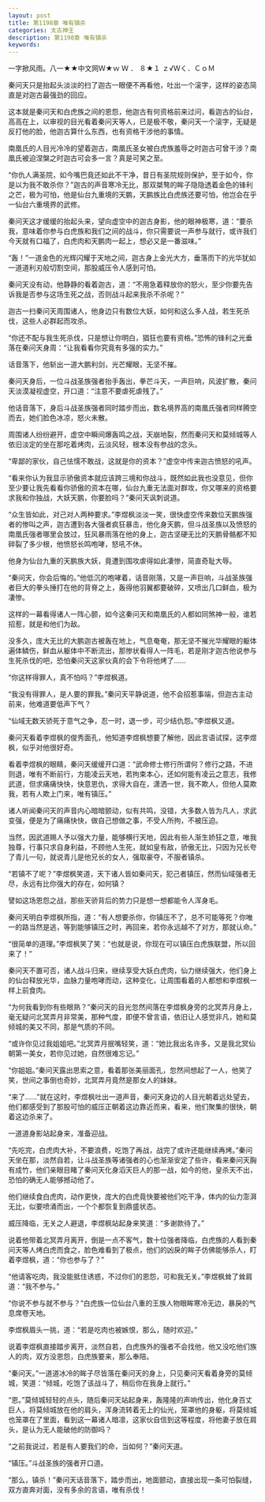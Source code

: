 ```yaml
---
layout: post
title: 第1198章 唯有镇杀
categories: 太古神王
description: 第1198章 唯有镇杀
keywords:
---
```


一字掀风雨。八一★★中文网Ｗ★ｗ Ｗ ． ８★１ ｚ√Ｗく．ＣｏＭ

秦问天只是抬起头淡淡的扫了迦古一眼便不再看他，吐出一个滚字，这样的姿态简直是对迦古最强劲的回应。

这本就是秦问天和白虎族之间的恩怨，他迦古有何资格前来过问，看迦古的仙台，高高在上，以审视的目光看着秦问天等人，已是极不敬，秦问天一个滚字，无疑是反打他的脸，他迦古算什么东西，也有资格干涉他的事情。

南凰氏的人目光冷冷的望着迦古，南凰氏圣女被白虎族羞辱之时迦古可曾干涉？南凰氏被迫涅槃之时迦古可会多一言？真是可笑之至。

“你仇人满圣院，如今嘴巴竟还如此不干净，昔日有圣院规则保护，至于如今，你是以为我不敢杀你？”迦古的声音寒冷无比，那双桀骜的眸子隐隐透着金色的锋利之芒，极为可怕，他是仙台九重境的天鹏，天鹏族比白虎族还要可怕，他岂会在乎一仙台六重境界的武修。

秦问天这才缓缓的抬起头来，望向虚空中的迦古身影，他的眼神极寒，道：“要杀我，意味着你参与白虎族和我们之间的战斗，你只需要说一声参与就行，或许我们今天就有口福了，白虎肉和天鹏肉一起上，想必又是一番滋味。”

“轰！”一道金色的光辉闪耀于天地之间，迦古身上金光大方，垂落而下的光华犹如一道道利刃般切割空间，那股威压令人感到可怕。

秦问天没有动，他静静的看着迦古，道：“不用急着释放你的怒火，至少你要先告诉我是否参与这场生死之战，否则战斗起来我杀不杀呢？”

迦古一扫秦问天周围诸人，他身边只有数位大妖，如何和这么多人战，若生死杀伐，这些人必群起而攻杀。

“你还不配与我生死杀伐，只是想让你明白，猖狂也要有资格。”恐怖的锋利之光垂落在秦问天身周：“让我看看你究竟有多强的实力。”

话音落下，他斩出一道大鹏利剑，光芒耀眼，无坚不摧。

秦问天身后，一位斗战圣族强者抬手轰出，拳芒斗天，一声巨响，风波扩散，秦问天淡漠凝视虚空，开口道：“注意不要虐死虐残了。”

他话音落下，身后斗战圣族强者同时踏步而出，数名境界高的南凰氏强者同样腾空而去，她们脸色冰凉，怒火未散。

周围诸人纷纷避开，虚空中瞬间爆轰鸣之战，天崩地裂，然而秦问天和莫倾城等人依旧淡定的坐在那吃着烤肉，云淡风轻，根本没有参战的念头。

“卑鄙的家伙，自己怯懦不敢战，这就是你的资本？”虚空中传来迦古愤怒的吼声。

“看来你认为我显示骄傲资本就应该跨三境和你战斗，既然如此我也没意见，但你至少要让我先看看你骄傲的资本在哪，仙台九重无法面对群攻，你又哪来的资格要求我和你独战，大妖天鹏，你要脸吗？”秦问天讽刺说道。

“众生皆如此，对己对人两种要求。”李煜枫淡淡一笑，很快虚空传来数位天鹏族强者的惨叫之声，迦古遭到各大强者疯狂暴击，他化身天鹏，但斗战圣族以及愤怒的南凰氏强者哪里会放过，狂风暴雨落在他的身上，迦古坚硬无比的天鹏骨骼都不知碎裂了多少根，他愤怒长鸣咆哮，怒吼不休。

他身为仙台九重的天鹏族大妖，竟遭到围攻虐得如此凄惨，简直奇耻大辱。

“秦问天，你会后悔的。”他低沉的咆哮着，话音刚落，又是一声巨响，斗战圣族强者巨大的拳头捶打在他的背脊之上，轰得他羽翼都要破碎，又喷出几口鲜血，极为凄惨。

这样的一幕看得诸人一阵心颤，如今这秦问天和南凰氏的人都如同煞神一般，谁若招惹，就是和他们为敌。

没多久，庞大无比的大鹏迦古被轰在地上，气息奄奄，那无坚不摧光华耀眼的躯体遍体鳞伤，鲜血从躯体中不断流出，那惨状看得人一阵毛，若是刚才迦古他说参与生死杀伐的吧，恐怕秦问天这家伙真的会下令将他烤了……

“你这样得罪人，真不怕吗？”李煜枫道。

“我没有得罪人，是人要的罪我。”秦问天平静说道，他不会招惹事端，但迦古主动前来，他难道要低声下气？

“仙域无数天骄死于意气之争，忍一时，退一步，可少结仇怨。”李煜枫又道。

秦问天看着李煜枫的俊秀面孔，他知道李煜枫想要了解他，因此言语试探，这李煜枫，似乎对他很好奇。

看着李煜枫的眼睛，秦问天缓缓开口道：“武命修士修行所谓何？修行之路，不进则退，唯有不断前行，方能凌云天地，若拘束本心，还如何能有凌云之意志，我修武道，但求痛痛快快，快意恩仇，求得大自在，潇洒一世，我不欺人，但他人莫欺我，若有人欺上门来，唯有镇压。”

诸人听闻秦问天的声音内心暗暗颤动，似有共鸣，没错，大多数人皆为凡人，求武变强，便是为了痛痛快快，做自己想做之事，不受人所拘，不被压迫。

当然，因武道赐人予以强大力量，能够横行天地，因此有些人渐生娇狂之意，唯我独尊，行事只求自身利益，不顾他人生死，就如皇有敌，骄傲无比，只因为兄长夸了青儿一句，就说青儿是他兄长的女人，强取豪夺，不服者镇杀。

“若镇不了呢？”李煜枫笑道，天下诸人皆如秦问天，犯己者镇压，然而仙域强者无尽，永远有比你强大的存在，如何镇？

譬如这场恩怨之战，那些天骄背后的势力只是想一想都能令人浑身毛。

秦问天明白李煜枫所指，道：“有人想要杀你，你镇压不了，总不可能等死？你唯一的路当然是逃，等到能够镇压之时，再回来，若你永远越不了对方，那就认命。”

“很简单的道理。”李煜枫笑了笑：“也就是说，你现在可以镇压白虎族联盟，所以回来了！”

秦问天不置可否，诸人战斗归来，继续享受大妖白虎肉，仙力继续强大，他们身上的仙台释放光华，血脉力量咆哮而动，这种变化，让周围看着的人都想和李煜枫一样上前食肉。

“为何我看到你有些眼熟？”秦问天的目光忽然间落在李煜枫身旁的北冥弄月身上，毫无疑问北冥弄月非常美，那种气度，即便不曾言语，依旧让人感觉非凡，她和莫倾城的美又不同，那是气质的不同。

“或许你见过我姐姐吧。”北冥弄月抿嘴轻笑，道：“她比我出名许多，又是我北冥仙朝第一美女，若你见过她，自然很难忘记。”

“你姐姐。”秦问天露出思索之意，看着那张美丽面孔，忽然间想起了一人，他笑了笑，世间之事倒也奇妙，北冥弄月竟然是那女人的妹妹。

“来了……”就在这时，李煜枫吐出一道声音，秦问天身边的人目光朝着远处望去，他们都感受到了那股可怕的威压正朝着这边靠近而来，看来，他们聚集的很快，朝着这边杀来了。

一道道身影站起身来，准备迎战。

“先吃完，白虎肉大补，不要浪费，吃饱了再战，战完了或许还能继续再烤。”秦问天坐在那，淡然自若，让斗战圣族等诸强者的心也渐渐安定了些许，看来秦问天胸有成竹，他们亲眼目睹了秦问天化身滔天巨人的那一战，如今的他，皇杀天不出，恐怕的确无人能够撼动他了。

他们继续食白虎肉，动作更快，庞大的白虎竟快要被他们吃干净，体内的仙力澎湃无比，似要喷涌而出，一个个都恢复到鼎盛状态。

威压降临，无关之人避退，李煜枫站起身来笑道：“多谢款待了。”

说着他带着北冥弄月离开，倒是一点不客气，数十位强者降临，白虎族的人看到秦问天等人烤白虎而食之，脸色难看到了极点，他们的凶戾的眸子仿佛能够杀人，盯着李煜枫，道：“你也参与了？”

“他请客吃肉，我没能抵住诱惑，不过你们的恩怨，可和我无关。”李煜枫耸了耸肩道：“我不参与。”

“你说不参与就不参与？”白虎族一位仙台八重的王族人物眼眸寒冷无边，暴戾的气息席卷天地。

李煜枫眉头一挑，道：“若是吃肉也被嫉恨，那么，随时欢迎。”

说着李煜枫直接踏步离开，淡然自若，白虎族外的强者不会找他，他又没吃他们族人的肉，双方没恩怨，白虎族要来，那么奉陪。

“秦问天。”一道道冰冷的眸子尽皆落在秦问天的身上，只见秦问天看着身旁的莫倾城，笑道：“倾城，吃饱了该战斗了，稍后你在我身上就行。”

“恩。”莫倾城轻轻的点头，随后秦问天站起身来，轰隆隆的声响传出，他化身百丈巨人，将莫倾城放在他的肩头，浑身流转着无上的仙光，笼罩他的身躯，将莫倾城也笼罩在了里面，看到这一幕诸人暗凛，这家伙自信到这等程度，将他妻子放在肩头，是认为无人能破他的防御吗？

“之前我说过，若是有人要我们的命，当如何？”秦问天道。

“镇压。”斗战圣族的强者开口道。

“那么，镇杀！”秦问天话音落下，踏步而出，地面颤动，直接出现一条可怕裂缝，双方直奔对面，没有多余的言语，唯有杀伐！
